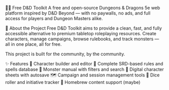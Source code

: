 🧙‍♂️ Free D&D Toolkit
A free and open-source Dungeons & Dragons 5e web platform inspired by D&D Beyond — with no paywalls, no ads, and full access for players and Dungeon Masters alike.

🎯 About the Project
Free D&D Toolkit aims to provide a clean, fast, and fully accessible alternative to premium tabletop roleplaying resources. Create characters, manage campaigns, browse rulebooks, and track monsters — all in one place, all for free.

This project is built for the community, by the community.

✨ Features
🧝 Character builder and editor
📘 Complete SRD-based rules and spells database
🐉 Monster manual with filters and search
📜 Digital character sheets with autosave
🗺️ Campaign and session management tools
🎲 Dice roller and initiative tracker
🎨 Homebrew content support (maybe)
